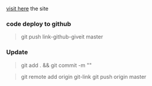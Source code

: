 [visit here](https://rajan-savaliya.github.io/sass-3-project-couse/) the site

### code deploy to github

> git push link-github-giveit master

### Update

> git add .    && git commit -m ""

> git remote add origin git-link
> git push origin master

